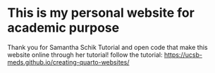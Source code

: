 # This is my personal website for academic purpose
Thank you for Samantha Schik Tutorial and open code that make this website online through her tutorial!
follow the tutorial: https://ucsb-meds.github.io/creating-quarto-websites/
